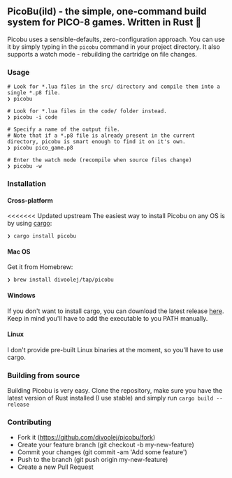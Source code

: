 ## PicoBu(ild) - the simple, one-command build system for PICO-8 games. Written in Rust :crab:
Picobu uses a sensible-defaults, zero-configuration approach. You can use it by simply typing in the `picobu` command in your project directory. It also supports a watch mode - rebuilding the cartridge on file changes.

### Usage
```fish
# Look for *.lua files in the src/ directory and compile them into a single *.p8 file.
❯ picobu

# Look for *.lua files in the code/ folder instead.
❯ picobu -i code

# Specify a name of the output file.
# Note that if a *.p8 file is already present in the current directory, picobu is smart enough to find it on it's own.
❯ picobu pico_game.p8

# Enter the watch mode (recompile when source files change)
❯ picobu -w
```

### Installation

#### Cross-platform
<<<<<<< Updated upstream
The easiest way to install Picobu on any OS is by using [cargo](https://www.rust-lang.org/tools/install):
```fish
❯ cargo install picobu
```

#### Mac OS
Get it from Homebrew:
```fish
❯ brew install divoolej/tap/picobu
```

#### Windows
If you don't want to install cargo, you can download the latest release [here](https://github.com/Divoolej/picobu/releases/latest).
Keep in mind you'll have to add the executable to you PATH manually.

#### Linux
I don't provide pre-built Linux binaries at the moment, so you'll have to use cargo.

### Building from source

Building Picobu is very easy. Clone the repository, make sure you have the latest version of Rust installed (I use stable) and simply run `cargo build --release`

### Contributing

* Fork it (https://github.com/divoolej/picobu/fork)
* Create your feature branch (git checkout -b my-new-feature)
* Commit your changes (git commit -am 'Add some feature')
* Push to the branch (git push origin my-new-feature)
* Create a new Pull Request
